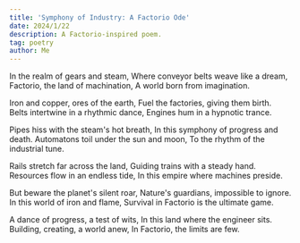 ```yaml
---
title: 'Symphony of Industry: A Factorio Ode'
date: 2024/1/22
description: A Factorio-inspired poem.
tag: poetry
author: Me
---
```


In the realm of gears and steam,
Where conveyor belts weave like a dream,
Factorio, the land of machination,
A world born from imagination.

Iron and copper, ores of the earth,
Fuel the factories, giving them birth.
Belts intertwine in a rhythmic dance,
Engines hum in a hypnotic trance.

Pipes hiss with the steam's hot breath,
In this symphony of progress and death.
Automatons toil under the sun and moon,
To the rhythm of the industrial tune.

Rails stretch far across the land,
Guiding trains with a steady hand.
Resources flow in an endless tide,
In this empire where machines preside.

But beware the planet's silent roar,
Nature's guardians, impossible to ignore.
In this world of iron and flame,
Survival in Factorio is the ultimate game.

A dance of progress, a test of wits,
In this land where the engineer sits.
Building, creating, a world anew,
In Factorio, the limits are few.

